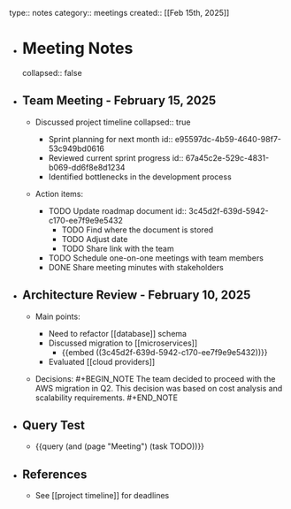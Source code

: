 type:: notes
category:: meetings
created:: [[Feb 15th, 2025]]

- # Meeting Notes
  collapsed:: false

- ## Team Meeting - February 15, 2025
  - Discussed project timeline
    collapsed:: true
    - Sprint planning for next month
      id:: e95597dc-4b59-4640-98f7-53c949bd0616
    - Reviewed current sprint progress
      id:: 67a45c2e-529c-4831-b069-dd6f8e8d1234
    - Identified bottlenecks in the development process

  - Action items:
    - TODO Update roadmap document
      id:: 3c45d2f-639d-5942-c170-ee7f9e9e5432
      - TODO Find where the document is stored
      - TODO Adjust date
      - TODO Share link with the team
    - TODO Schedule one-on-one meetings with team members
    - DONE Share meeting minutes with stakeholders

- ## Architecture Review - February 10, 2025
  - Main points:
    - Need to refactor [[database]] schema
    - Discussed migration to [[microservices]]
      - {{embed ((3c45d2f-639d-5942-c170-ee7f9e9e5432))}}
    - Evaluated [[cloud providers]]

  - Decisions:
    #+BEGIN_NOTE
    The team decided to proceed with the AWS migration in Q2.
    This decision was based on cost analysis and scalability requirements.
    #+END_NOTE

- ## Query Test
  - {{query (and (page "Meeting") (task TODO))}}

- ## References
  - See [[project timeline]] for deadlines 